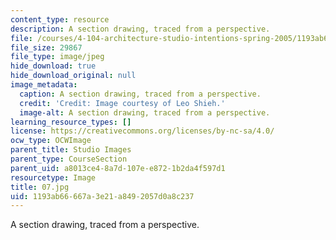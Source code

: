 ```yaml
---
content_type: resource
description: A section drawing, traced from a perspective.
file: /courses/4-104-architecture-studio-intentions-spring-2005/1193ab66667a3e21a8492057d0a8c237_07.jpg
file_size: 29867
file_type: image/jpeg
hide_download: true
hide_download_original: null
image_metadata:
  caption: A section drawing, traced from a perspective.
  credit: 'Credit: Image courtesy of Leo Shieh.'
  image-alt: A section drawing, traced from a perspective.
learning_resource_types: []
license: https://creativecommons.org/licenses/by-nc-sa/4.0/
ocw_type: OCWImage
parent_title: Studio Images
parent_type: CourseSection
parent_uid: a8013ce4-8a7d-107e-e872-1b2da4f597d1
resourcetype: Image
title: 07.jpg
uid: 1193ab66-667a-3e21-a849-2057d0a8c237
---
```

A section drawing, traced from a perspective.